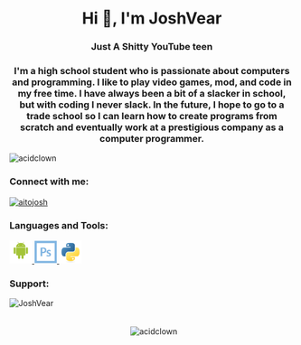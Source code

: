 <h1 align="center">Hi 👋, I'm JoshVear</h1>
<h3 align="center">Just A Shitty YouTube teen</h3>
<h3 align="center">I'm a high school student who is passionate about computers and programming. I like to play video games, mod, and code in my free time. I have always been a bit of a slacker in school, but with coding I never slack. In the future, I hope to go to a trade school so I can learn how to create programs from scratch and eventually work at a prestigious company as a computer programmer.</h3>

<p align="left"> <img src="https://komarev.com/ghpvc/?username=acidclown&label=Profile%20views&color=0e75b6&style=flat" alt="acidclown" /> </p>

<h3 align="left">Connect with me:</h3>
<p align="left">
<a href="https://instagram.com/aitojosh" target="blank"><img align="center" src="https://raw.githubusercontent.com/rahuldkjain/github-profile-readme-generator/master/src/images/icons/Social/instagram.svg" alt="aitojosh" height="30" width="40" /></a>
</p>

<h3 align="left">Languages and Tools:</h3>
<p align="left"> <a href="https://developer.android.com" target="_blank" rel="noreferrer"> <img src="https://raw.githubusercontent.com/devicons/devicon/master/icons/android/android-original-wordmark.svg" alt="android" width="40" height="40"/> </a> <a href="https://www.photoshop.com/en" target="_blank" rel="noreferrer"> <img src="https://raw.githubusercontent.com/devicons/devicon/master/icons/photoshop/photoshop-line.svg" alt="photoshop" width="40" height="40"/> </a> <a href="https://www.python.org" target="_blank" rel="noreferrer"> <img src="https://raw.githubusercontent.com/devicons/devicon/master/icons/python/python-original.svg" alt="python" width="40" height="40"/> </a> </p>

<h3 align="left">Support:</h3>
<p><a href="https://www.buymeacoffee.com/JoshVear"> <img align="left" src="https://cdn.buymeacoffee.com/buttons/v2/default-yellow.png" height="50" width="210" alt="JoshVear" /></a></p><br><br>

<p>&nbsp;<img align="center" src="https://github-readme-stats.vercel.app/api?username=acidclown&show_icons=true&locale=en" alt="acidclown" /></p>
